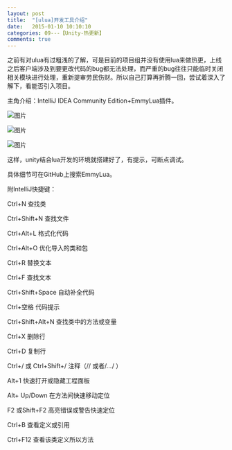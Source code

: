 ```yaml
---
layout: post
title:  "[ulua]开发工具介绍"
date:   2015-01-10 10:10:10
categories: 09---【Unity-热更新】
comments: true
---
```


之前有对ulua有过粗浅的了解，可是目前的项目组并没有使用lua来做热更，上线之后客户端涉及到要更改代码的bug都无法处理，而严重的bug往往只能临时关闭相关模块进行处理，重新提审劳民伤财。所以自己打算再折腾一回，尝试着深入了解下，看能否引入项目。

主角介绍：IntelliJ IDEA Community Edition+EmmyLua插件。

![图片](http://owk5gjdrg.bkt.clouddn.com/0063%E5%BC%80%E5%8F%91%E5%B7%A5%E5%85%B7%E4%BB%8B%E7%BB%8D.png)

![图片](http://owk5gjdrg.bkt.clouddn.com/0064%E5%BC%80%E5%8F%91%E5%B7%A5%E5%85%B7%E4%BB%8B%E7%BB%8D.png)

![图片](http://owk5gjdrg.bkt.clouddn.com/0065%E5%BC%80%E5%8F%91%E5%B7%A5%E5%85%B7%E4%BB%8B%E7%BB%8D.png)

这样，unity结合lua开发的环境就搭建好了，有提示，可断点调试。

具体细节可在GitHub上搜索EmmyLua。

附IntelliJ快捷键：

Ctrl+N                                  查找类

Ctrl+Shift+N                        查找文件

Ctrl+Alt+L                            格式化代码

Ctrl+Alt+O                           优化导入的类和包

Ctrl+R                                   替换文本

Ctrl+F                                   查找文本

Ctrl+Shift+Space                 自动补全代码

Ctrl+空格                              代码提示

Ctrl+Shift+Alt+N                 查找类中的方法或变量

Ctrl+X                                   删除行

Ctrl+D                                   复制行

Ctrl+/ 或 Ctrl+Shift+/           注释（// 或者/*...*/ ）

Alt+1                                     快速打开或隐藏工程面板

Alt+ Up/Down                      在方法间快速移动定位

F2 或Shift+F2                        高亮错误或警告快速定位

Ctrl+B                                查看定义或引用

Ctrl+F12                            查看该类定义所以方法